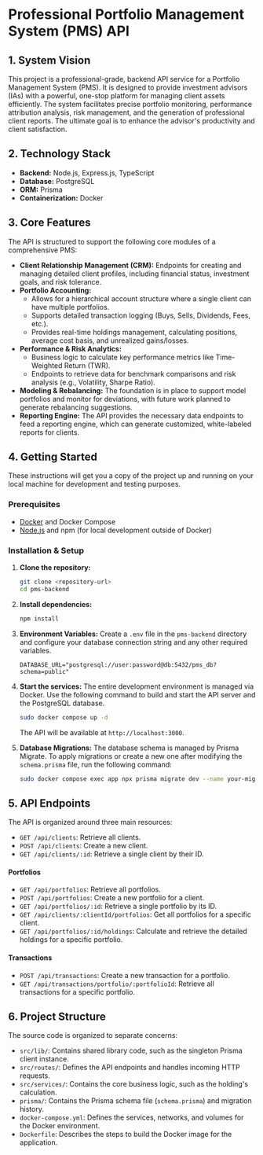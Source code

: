 # Professional Portfolio Management System (PMS) API

## 1. System Vision

This project is a professional-grade, backend API service for a Portfolio Management System (PMS). It is designed to provide investment advisors (IAs) with a powerful, one-stop platform for managing client assets efficiently. The system facilitates precise portfolio monitoring, performance attribution analysis, risk management, and the generation of professional client reports. The ultimate goal is to enhance the advisor's productivity and client satisfaction.

## 2. Technology Stack

- **Backend:** Node.js, Express.js, TypeScript
- **Database:** PostgreSQL
- **ORM:** Prisma
- **Containerization:** Docker

## 3. Core Features

The API is structured to support the following core modules of a comprehensive PMS:

- **Client Relationship Management (CRM):** Endpoints for creating and managing detailed client profiles, including financial status, investment goals, and risk tolerance.
- **Portfolio Accounting:**
  - Allows for a hierarchical account structure where a single client can have multiple portfolios.
  - Supports detailed transaction logging (Buys, Sells, Dividends, Fees, etc.).
  - Provides real-time holdings management, calculating positions, average cost basis, and unrealized gains/losses.
- **Performance & Risk Analytics:**
  - Business logic to calculate key performance metrics like Time-Weighted Return (TWR).
  - Endpoints to retrieve data for benchmark comparisons and risk analysis (e.g., Volatility, Sharpe Ratio).
- **Modeling & Rebalancing:** The foundation is in place to support model portfolios and monitor for deviations, with future work planned to generate rebalancing suggestions.
- **Reporting Engine:** The API provides the necessary data endpoints to feed a reporting engine, which can generate customized, white-labeled reports for clients.

## 4. Getting Started

These instructions will get you a copy of the project up and running on your local machine for development and testing purposes.

### Prerequisites

- [Docker](https://www.docker.com/get-started) and Docker Compose
- [Node.js](https://nodejs.org/) and npm (for local development outside of Docker)

### Installation & Setup

1.  **Clone the repository:**
    ```bash
    git clone <repository-url>
    cd pms-backend
    ```

2.  **Install dependencies:**
    ```bash
    npm install
    ```

3.  **Environment Variables:**
    Create a `.env` file in the `pms-backend` directory and configure your database connection string and any other required variables.
    ```env
    DATABASE_URL="postgresql://user:password@db:5432/pms_db?schema=public"
    ```

4.  **Start the services:**
    The entire development environment is managed via Docker. Use the following command to build and start the API server and the PostgreSQL database.
    ```bash
    sudo docker compose up -d
    ```
    The API will be available at `http://localhost:3000`.

5.  **Database Migrations:**
    The database schema is managed by Prisma Migrate. To apply migrations or create a new one after modifying the `schema.prisma` file, run the following command:
    ```bash
    sudo docker compose exec app npx prisma migrate dev --name your-migration-name
    ```

## 5. API Endpoints

The API is organized around three main resources:

- `GET /api/clients`: Retrieve all clients.
- `POST /api/clients`: Create a new client.
- `GET /api/clients/:id`: Retrieve a single client by their ID.

#### Portfolios

- `GET /api/portfolios`: Retrieve all portfolios.
- `POST /api/portfolios`: Create a new portfolio for a client.
- `GET /api/portfolios/:id`: Retrieve a single portfolio by its ID.
- `GET /api/clients/:clientId/portfolios`: Get all portfolios for a specific client.
- `GET /api/portfolios/:id/holdings`: Calculate and retrieve the detailed holdings for a specific portfolio.

#### Transactions

- `POST /api/transactions`: Create a new transaction for a portfolio.
- `GET /api/transactions/portfolio/:portfolioId`: Retrieve all transactions for a specific portfolio.

## 6. Project Structure

The source code is organized to separate concerns:

- `src/lib/`: Contains shared library code, such as the singleton Prisma client instance.
- `src/routes/`: Defines the API endpoints and handles incoming HTTP requests.
- `src/services/`: Contains the core business logic, such as the holding's calculation.
- `prisma/`: Contains the Prisma schema file (`schema.prisma`) and migration history.
- `docker-compose.yml`: Defines the services, networks, and volumes for the Docker environment.
- `Dockerfile`: Describes the steps to build the Docker image for the application.
